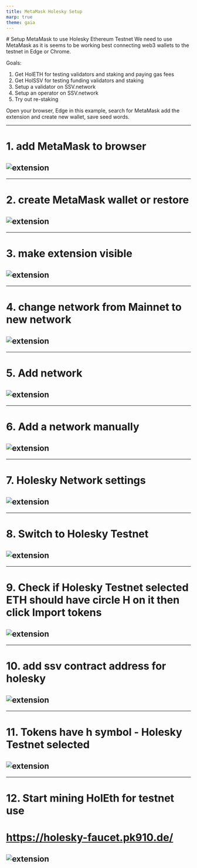 ```yaml
---
title: MetaMask Holesky Setup
marp: true
theme: gaia
---
```

﻿# Setup MetaMask to use Holesky Ethereum Testnet
We need to use MetaMask as it is seems to be working best connecting web3 wallets to the testnet in Edge or Chrome.

Goals:
1. Get HolETH for testing validators and staking and paying gas fees
2. Get HolSSV for testing funding validators and staking
3. Setup a validator on SSV.network
4. Setup an operator on SSV.network
5. Try out re-staking

Open your browser, Edge in this example, search for MetaMask add the extension and create new wallet, save seed words.

---
# 1. add MetaMask to browser
![extension](images/addmetamaskextension.png)
---
---
# 2. create MetaMask wallet or restore
![extension](images/createnewwallet.png)
---
---
# 3. make extension visible
![extension](images/makevisible.png)
---
---
# 4. change network from Mainnet to new network
![extension](images/changenetwork.png)
---
---
# 5. Add network
![extension](images/addnetwork.png)
---
---
# 6. Add a network manually
![extension](images/addnetworkmanually.png)
---
---
# 7. Holesky Network settings
![extension](images/holeskysettings.png)
---
---
# 8. Switch to Holesky Testnet
![extension](images/switchtoholesky.png)
---
---
# 9. Check if Holesky Testnet selected ETH should have circle H on it then click Import tokens
![extension](images/checkifholeskyselected.png)
---
---
# 10. add ssv contract address for holesky
![extension](images/addssvcontract.png)
---
---
# 11. Tokens have h symbol - Holesky Testnet selected
![extension](images/tokenshavehsymbol.png)
---
---
# 12. Start mining HolEth for testnet use
# https://holesky-faucet.pk910.de/
![extension](images/holeskypowfaucet.png)
---

